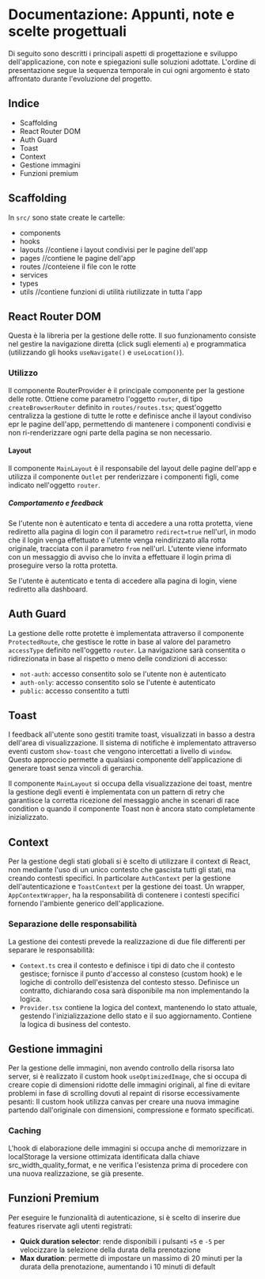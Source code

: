 # Documentazione: Appunti, note e scelte progettuali

Di seguito sono descritti i principali aspetti di progettazione e sviluppo dell'applicazione, con note e spiegazioni sulle soluzioni adottate. L'ordine di presentazione segue la sequenza temporale in cui ogni argomento è stato affrontato durante l'evoluzione del progetto.

## Indice

- Scaffolding
- React Router DOM
- Auth Guard
- Toast
- Context
- Gestione immagini
- Funzioni premium

## Scaffolding
In `src/` sono state create le cartelle:
- components
- hooks
- layouts //contiene i layout condivisi per le pagine dell'app
- pages   //contiene le pagine dell'app
- routes  //conteiene il file con le rotte
- services
- types
- utils   //contiene funzioni di utilità riutilizzate in tutta l'app

## React Router DOM
Questa è la libreria per la gestione delle rotte.
Il suo funzionamento consiste nel gestire la navigazione diretta (click sugli elementi `a`) e programmatica (utilizzando gli hooks `useNavigate()` e `useLocation()`). 

### Utilizzo
Il componente RouterProvider è il principale componente per la gestione delle rotte. Ottiene come parametro l'oggetto `router`, di tipo `createBrowserRouter` definito in `routes/routes.tsx`; quest'oggetto centralizza la gestione di tutte le rotte e definisce anche il layout condiviso epr le pagine dell'app, permettendo di mantenere i componenti condivisi e non ri-renderizzare ogni parte della pagina se non necessario.

#### Layout
Il componente `MainLayout` è il responsabile del layout delle pagine dell'app e utilizza il componente `Outlet` per renderizzare i componenti figli, come indicato nell'oggetto `router`.

##### Comportamento e feedback
Se l'utente non è autenticato e tenta di accedere a una rotta protetta, viene rediretto alla pagina di login con il parametro `redirect=true` nell'url, in modo che il login venga effettuato e l'utente venga reindirizzato alla rotta originale, tracciata con il parametro `from` nell'url.
L'utente viene informato con un messaggio di avviso che lo invita a effettuare il login prima di proseguire verso la rotta protetta.

Se l'utente è autenticato e tenta di accedere alla pagina di login, viene rediretto alla dashboard.

## Auth Guard
La gestione delle rotte protette è implementata attraverso il componente `ProtectedRoute`, che gestisce le rotte in base al valore del parametro `accessType` definito nell'oggetto `router`. La navigazione sarà consentita o ridirezionata in base al rispetto o meno delle condizioni di accesso:
- `not-auth`: accesso consentito solo se l'utente non è autenticato
- `auth-only`: accesso consentito solo se l'utente è autenticato
- `public`: accesso consentito a tutti

## Toast
I feedback all'utente sono gestiti tramite toast, visualizzati in basso a destra dell'area di visualizzazione. Il sistema di notifiche è implementato attraverso eventi custom `show-toast` che vengono intercettati a livello di `window`. Questo approccio permette a qualsiasi componente dell'applicazione di generare toast senza vincoli di gerarchia.

Il componente `MainLayout` si occupa della visualizzazione dei toast, mentre la gestione degli eventi è implementata con un pattern di retry che garantisce la corretta ricezione del messaggio anche in scenari di race condition o quando il componente Toast non è ancora stato completamente inizializzato.

## Context
Per la gestione degli stati globali si è scelto di utilizzare il context di React, non mediante l'uso di un unico contesto che gascista tutti gli stati, ma creando contesti specifici. In particolare `AuthContext` per la gestione dell'autenticazione e `ToastContext` per la gestione dei toast.
Un wrapper, `AppContextWrapper`, ha la responsabilità di contenere i contesti specifici fornendo l'ambiente generico dell'applicazione.

### Separazione delle responsabilità
La gestione dei contesti prevede la realizzazione di due file differenti per separare le responsabilità:
- `Context.ts` crea il contesto e definisce i tipi di dato che il contesto gestisce; fornisce il punto d'accesso al consteso (custom hook) e le logiche di controllo dell'esistenza del contesto stesso. Definisce un contratto, dichiarando cosa sarà disponibile ma non implementando la logica.
- `Provider.tsx` contiene la logica del context, mantenendo lo stato attuale, gestendo l'inizializzazione dello stato e il suo aggiornamento. Contiene la logica di business del contesto.

## Gestione immagini
Per la gestione delle immagini, non avendo controllo della risorsa lato server, si è realizzato il custom hook `useOptimizedImage`, che si occupa di creare copie di dimensioni ridotte delle immagini originali, al fine di evitare problemi in fase di scrolling dovuti al repaint di risorse eccessivamente pesanti: Il custom hook utilizza canvas per creare una nuova immagine partendo dall'originale con dimensioni, compressione e formato specificati.

### Caching
L'hook di elaborazione delle immagini si occupa anche di memorizzare in localStorage la versione ottimizata identificata dalla chiave src_width_quality_format, e ne verifica l'esistenza prima di procedere con una nuova realizzazione, se già presente.

## Funzioni Premium
Per eseguire le funzionalità di autenticazione, si è scelto di inserire due features riservate agli utenti registrati: 

- **Quick duration selector**: rende disponibili i pulsanti `+5` e `-5` per velocizzare la selezione della durata della prenotazione
- **Max duration**: permette di impostare un massimo di 20 minuti per la durata della prenotazione, aumentando i 10 minuti di default

